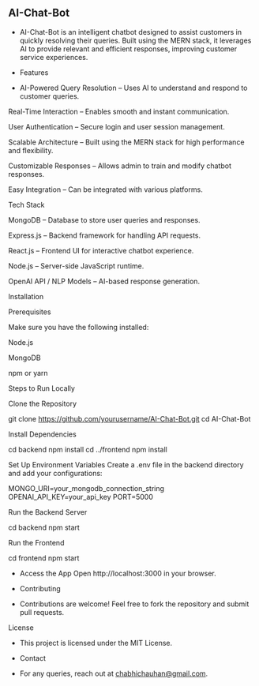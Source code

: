 ##  AI-Chat-Bot


- AI-Chat-Bot is an intelligent chatbot designed to assist customers in quickly resolving their queries. Built using the MERN stack, it leverages AI to provide relevant and efficient responses, improving customer service experiences.

- Features

- AI-Powered Query Resolution – Uses AI to understand and respond to customer queries.

Real-Time Interaction – Enables smooth and instant communication.

User Authentication – Secure login and user session management.

Scalable Architecture – Built using the MERN stack for high performance and flexibility.

Customizable Responses – Allows admin to train and modify chatbot responses.

Easy Integration – Can be integrated with various platforms.

Tech Stack

MongoDB – Database to store user queries and responses.

Express.js – Backend framework for handling API requests.

React.js – Frontend UI for interactive chatbot experience.

Node.js – Server-side JavaScript runtime.

OpenAI API / NLP Models – AI-based response generation.

Installation

Prerequisites

Make sure you have the following installed:

Node.js

MongoDB

npm or yarn

Steps to Run Locally

Clone the Repository

git clone https://github.com/yourusername/AI-Chat-Bot.git
cd AI-Chat-Bot

Install Dependencies

cd backend
npm install
cd ../frontend
npm install

Set Up Environment Variables
Create a .env file in the backend directory and add your configurations:

MONGO_URI=your_mongodb_connection_string
OPENAI_API_KEY=your_api_key
PORT=5000

Run the Backend Server

cd backend
npm start

Run the Frontend

cd frontend
npm start

- Access the App
Open http://localhost:3000 in your browser.

- Contributing

- Contributions are welcome! Feel free to fork the repository and submit pull requests.

License

- This project is licensed under the MIT License.

- Contact

- For any queries, reach out at chabhichauhan@gmail.com.
